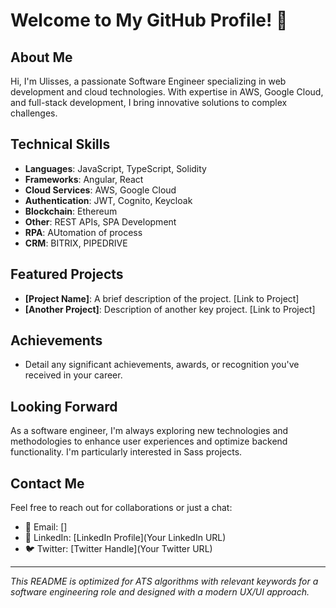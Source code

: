 # Welcome to My GitHub Profile! 👋

## About Me
Hi, I'm Ulisses, a passionate Software Engineer specializing in web development and cloud technologies. With expertise in AWS, Google Cloud, and full-stack development, I bring innovative solutions to complex challenges.

## Technical Skills
- **Languages**: JavaScript, TypeScript, Solidity
- **Frameworks**: Angular, React
- **Cloud Services**: AWS, Google Cloud
- **Authentication**: JWT, Cognito, Keycloak
- **Blockchain**: Ethereum
- **Other**: REST APIs, SPA Development
- **RPA**:  AUtomation of process 
- **CRM**:  BITRIX, PIPEDRIVE
## Featured Projects
- **[Project Name]**: A brief description of the project. [Link to Project]
- **[Another Project]**: Description of another key project. [Link to Project]

## Achievements
- Detail any significant achievements, awards, or recognition you've received in your career.

## Looking Forward
As a software engineer, I'm always exploring new technologies and methodologies to enhance user experiences and optimize backend functionality. I'm particularly interested in  Sass projects.

## Contact Me
Feel free to reach out for collaborations or just a chat:
- 📧 Email: []
- 💼 LinkedIn: [LinkedIn Profile](Your LinkedIn URL)
- 🐦 Twitter: [Twitter Handle](Your Twitter URL)

---

*This README is optimized for ATS algorithms with relevant keywords for a software engineering role and designed with a modern UX/UI approach.*

